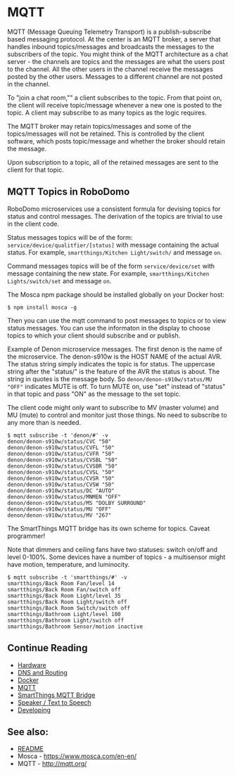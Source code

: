 # MQTT

MQTT (Message Queuing Telemetry Transport) is a publish-subscribe based messaging protocol.  At the center is an MQTT
broker, a server that handles inbound topics/messages and broadcasts the messages to the subscribers of the topic.  You
might think of the MQTT architecture as a chat server - the channels are topics and the messages are what the users post
to the channel.  All the other users in the channel receive the messages posted by the other users.  Messages to a
different channel are not posted in the channel.

To "join a chat room,"" a client subscribes to the topic.  From that point on, the client will receive topic/message
whenever a new one is posted to the topic.  A client may subscribe to as many topics as the logic requires.  

The MQTT broker may retain topics/messages and some of the topics/messages will not be retained.  This is controlled by
the client software, which posts topic/message and whether the broker should retain the message.

Upon subscription to a topic, all of the retained messages are sent to the client for that topic.

## MQTT Topics in RoboDomo
RoboDomo microservices use a consistent formula for devising topics for status and control messages.  The derivation of
the topics are trivial to use in the client code.

Status messages topics will be of the form: ```service/device/qualitfier/[status]``` with message containing the actual status.  For
example, ```smartthings/Kitchen Light/switch/``` and message ```on```.

Command messages topics will be of the form ```service/device/set``` with message containing the new state.  For
example, ```smartthings/Kitchen Lights/switch/set``` and message ```on```.

The Mosca npm package should be installed globally on your Docker host:
``` 
$ npm install mosca -g
```

Then you can use the mqtt command to post messages to topics or to view status messages.  You can use the informaton in
the display to choose topics to which your client should subscribe and or publish.

Example of Denon microservice messages.  The first denon is the name of the microservice.  The denon-s910w is the HOST
NAME of the actual AVR.  The status string simply indicates the topic is for status.  The uppercase string after the
"status/" is the feature of the AVR the status is about.  The string in quotes is the message body.  So 
```denon/denon-s910w/status/MU "OFF"``` indicates MUTE is off.  To turn MUTE on, use "set" instead of "status" in that
topic and pass "ON" as the message to the set topic.

The client code might only want to subscribe to MV (master volume) and MU (mute) to control and monitor just those
things.  No need to subscribe to any more than is needed.
```
$ mqtt subscribe -t 'denon/#' -v 
denon/denon-s910w/status/CVC "50"
denon/denon-s910w/status/CVFL "50"
denon/denon-s910w/status/CVFR "50"
denon/denon-s910w/status/CVSBL "50"
denon/denon-s910w/status/CVSBR "50"
denon/denon-s910w/status/CVSL "50"
denon/denon-s910w/status/CVSR "50"
denon/denon-s910w/status/CVSW "50"
denon/denon-s910w/status/DC "AUTO"
denon/denon-s910w/status/MNMEN "OFF"
denon/denon-s910w/status/MS "DOLBY SURROUND"
denon/denon-s910w/status/MU "OFF"
denon/denon-s910w/status/MV "267"
```

The SmartThings MQTT bridge has its own scheme for topics.  Caveat programmer!

Note that dimmers and ceiling fans have two statuses: switch on/off and level 0-100%.  Some devices have a number of
topics - a multisensor might have motion, temperature, and luminocity.

```
$ mqtt subscribe -t 'smartthings/#' -v 
smartthings/Back Room Fan/level 14
smartthings/Back Room Fan/switch off
smartthings/Back Room Light/level 35
smartthings/Back Room Light/switch off
smartthings/Back Room Switch/switch off
smartthings/Bathroom Light/level 100
smartthings/Bathroom Light/switch off
smartthings/Bathroom Sensor/motion inactive
```

## Continue Reading

* [Hardware](./Hardware.md)
* [DNS and Routing](./Networking.md)
* [Docker](./Docker.md)
* [MQTT](./MQTT.md)
* [SmartThings MQTT Bridge](./MQTTBridge.md)
* [Speaker / Text to Speech](./RoboSpeak.md)
* [Developing](./Developing.md)

## See also:
* [README](./README.md)
* Mosca - https://www.mosca.com/en-en/
* MQTT - http://mqtt.org/
